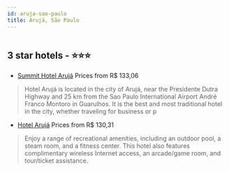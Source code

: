 ```yaml
---
id: aruja-sao-paulo
title: Arujá, São Paulo
---
```


<center><img src="http://media.omnibees.com/Images/8692/Property/384224.jpg" alt="" /></center>


##  3 star hotels - ⭐️⭐️⭐️

-    [Summit Hotel Arujá](https://us.hurb.com/hotels/aruja/summit-hotel-aruja-OMN-8692?cmp=18055) Prices from R$ 133,06
   > Hotel Arujá is located in the city of Arujá, near the Presidente Dutra Highway and 25 km from the Sao Paulo International Airport André Franco Montoro in Guarulhos. It is the best and most traditional hotel in the city, whether traveling for business or p
-    [Hotel Arujá](https://us.hurb.com/hotels/aruja/hotel-aruja-JNP-JP879673?cmp=18055) Prices from R$ 130,31
   > Enjoy a range of recreational amenities, including an outdoor pool, a steam room, and a fitness center. This hotel also features complimentary wireless Internet access, an arcade/game room, and tour/ticket assistance.
